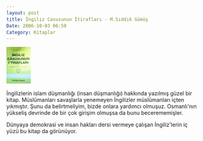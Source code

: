 ```yaml
---
layout: post
title: İngiliz Casusunun İtirafları - M.Sıddık Gümüş
Date: 2006-10-03 06:59
Category: Kitaplar
---
```


![İngiliz Casusunun İtirafları][]

İngilizlerin islam düşmanlığı (insan düşmanlığı) hakkında yazılmış güzel bir kitap. Müslümanları savaşlarla yenemeyen İngilizler müslümanları içten yıkmıştır. Şunu da belirtmeliyim, bizde onlara yardımcı olmuşuz. Osmanlı'nın yükseliş devrinde de bir çok girişim olmuşsa da bunu becerememişler. 

Dünyaya demokrasi ve insan hakları dersi vermeye çalışan İngiliz'lerin iç yüzü bu kitap da görünüyor.

[İngiliz Casusunun İtirafları]: /images/ing_casus.thumbnail.gif
